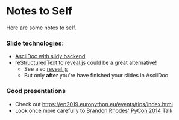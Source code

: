 # Notes to Self

Here are some notes to self.

### Slide technologies:

- [AsciiDoc with slidy backend](https://asciidoc-py.github.io/slidy.html)
- [reStructuredText to reveal.js](https://github.com/LLNL/rst2slides) could be a great alternative!
    - See also [reveal.js](https://github.com/hakimel/reveal.js/)
    - But only **after** you're have finished your slides in AsciiDoc
    
### Good presentations
- Check out https://ep2019.europython.eu/events/tips/index.html
- Look once more carefully to [Brandon Rhodes' PyCon 2014 Talk](https://www.youtube.com/watch?v=fYlnfvKVDoM&t=331s&ab_channel=PyCon2014)
